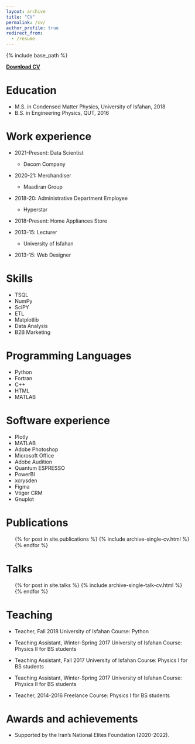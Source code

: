 ```yaml
---
layout: archive
title: "CV"
permalink: /cv/
author_profile: true
redirect_from:
  - /resume
---
```


{% include base_path %}

[**Download CV**](/files/Milad-Sharbafiun-CV.pdf)

Education
======
* M.S. in Condensed Matter Physics, University of Isfahan, 2018
* B.S. in Engineering Physics, QUT, 2016 


Work experience
======
* 2021-Present: Data Scientist
  * Decom Company

* 2020-21: Merchandiser
  * Maadiran Group

* 2018-20: Administrative Department Employee
  * Hyperstar

* 2018-Present: Home Appliances Store

* 2013-15: Lecturer
  * University of Isfahan

* 2013-15: Web Designer


Skills
======
* TSQL
* NumPy
* SciPY
* ETL
* Matplotlib
* Data Analysis
* B2B Marketing

Programming Languages
======
* Python
* Fortran
* C++
* HTML
* MATLAB

Software experience
======
* Plotly
* MATLAB
* Adobe Photoshop
* Microsoft Office
* Adobe Audition
* Quantum ESPRESSO
* PowerBI
* xcrysden
* Figma
* Vtiger CRM
* Gnuplot

Publications
======
  <ul>{% for post in site.publications %}
    {% include archive-single-cv.html %}
  {% endfor %}</ul>
  
Talks
======
  <ul>{% for post in site.talks %}
    {% include archive-single-talk-cv.html %}
  {% endfor %}</ul>
  
Teaching
======
* Teacher, Fall 2018
University of Isfahan
Course: Python


* Teaching Assistant, Winter-Spring 2017
University of Isfahan
Course: Physics II for BS students


* Teaching Assistant, Fall 2017
University of Isfahan
Course: Physics I for BS students


* Teaching Assistant, Winter-Spring 2017
University of Isfahan
Course: Physics II for BS students


* Teacher, 2014-2016
Freelance
Course: Physics I for BS students


Awards and achievements
======================
* Supported by the Iran’s National Elites Foundation (2020-2022).
